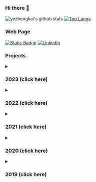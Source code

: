 ### Hi there 👋

![yezhengkai's github stats](https://github-readme-stats.vercel.app/api?username=yezhengkai&show_icons=true&theme=monokai) 
[![Top Langs](https://github-readme-stats.vercel.app/api/top-langs/?username=yezhengkai&hide=css,html,jupyter%20notebook&theme=monokai)](https://github.com/anuraghazra/github-readme-stats)


### Web Page

[![Static Badge](https://img.shields.io/badge/Personal%20Web%20Page-green.svg)](https://yezhengkai.github.io/)
[![LinkedIn](https://img.shields.io/badge/linkedin-%230077B5.svg?style=for-the-badge&logo=linkedin&logoColor=white)](https://www.linkedin.com/in/yezhengkai)

### Projects
<details>
<summary><h3> 2023 (click here)</h3></summary>

[![ReadMe Card](https://github-readme-stats.vercel.app/api/pin/?username=yezhengkai&repo=roc-law-corpus&show_owner=true&theme=monokai)](https://github.com/yezhengkai/roc-law-corpus)
[![ReadMe Card](https://github-readme-stats.vercel.app/api/pin/?username=yezhengkai&repo=RemBG.jl&show_owner=true&theme=monokai)](https://github.com/yezhengkai/RemBG.jl)
[![ReadMe Card](https://github-readme-stats.vercel.app/api/pin/?username=yezhengkai&repo=ImageMattingApp.jl&show_owner=true&theme=monokai)](https://github.com/yezhengkai/ImageMattingApp.jl)

</details>

<details>
<summary><h3> 2022 (click here)</h3></summary>

[![ReadMe Card](https://github-readme-stats.vercel.app/api/pin/?username=yezhengkai&repo=MLJLogger.jl&show_owner=true&theme=monokai)](https://github.com/yezhengkai/MLJLogger.jl)
[![ReadMe Card](https://github-readme-stats.vercel.app/api/pin/?username=yezhengkai&repo=MINE.jl&show_owner=true&theme=monokai)](https://github.com/yezhengkai/MINE.jl)
[![ReadMe Card](https://github-readme-stats.vercel.app/api/pin/?username=yezhengkai&repo=MINEBuilder&show_owner=true&theme=monokai)](https://github.com/yezhengkai/MINEBuilder)
[![ReadMe Card](https://github-readme-stats.vercel.app/api/pin/?username=yezhengkai&repo=MINE_jll.jl&show_owner=true&theme=monokai)](https://github.com/yezhengkai/MINE_jll.jl)
[![ReadMe Card](https://github-readme-stats.vercel.app/api/pin/?username=yezhengkai&repo=acea-smart-water-analytics&show_owner=true&theme=monokai)](https://github.com/yezhengkai/acea-smart-water-analytics)
[![ReadMe Card](https://github-readme-stats.vercel.app/api/pin/?username=yezhengkai&repo=nahoquery&show_owner=true&theme=monokai)](https://github.com/yezhengkai/nahoquery)

</details>

<details>
<summary><h3> 2021 (click here)</h3></summary>

[![ReadMe Card](https://github-readme-stats.vercel.app/api/pin/?username=yezhengkai&repo=im2latex&show_owner=true&theme=monokai)](https://github.com/yezhengkai/im2latex)
[![ReadMe Card](https://github-readme-stats.vercel.app/api/pin/?username=yezhengkai&repo=simpeg_ecosys&show_owner=true&theme=monokai)](https://github.com/yezhengkai/simpeg_ecosys)
[![ReadMe Card](https://github-readme-stats.vercel.app/api/pin/?username=yezhengkai&repo=dwaveutils&show_owner=true&theme=monokai)](https://github.com/yezhengkai/dwaveutils)

</details>

<details>
<summary><h3> 2020 (click here)</h3></summary>

[![ReadMe Card](https://github-readme-stats.vercel.app/api/pin/?username=yezhengkai&repo=DWave-Quantum-Annealing&show_owner=true&theme=monokai)](https://github.com/yezhengkai/DWave-Quantum-Annealing)
[![ReadMe Card](https://github-readme-stats.vercel.app/api/pin/?username=yezhengkai&repo=ground-based-cloud&show_owner=true&theme=monokai)](https://github.com/yezhengkai/ground-based-cloud)
[![ReadMe Card](https://github-readme-stats.vercel.app/api/pin/?username=yezhengkai&repo=VMLS&show_owner=true&theme=monokai)](https://github.com/yezhengkai/VMLS)
[![ReadMe Card](https://github-readme-stats.vercel.app/api/pin/?username=yezhengkai&repo=docker-example&show_owner=true&theme=monokai)](https://github.com/yezhengkai/docker-example)
[![ReadMe Card](https://github-readme-stats.vercel.app/api/pin/?username=yezhengkai&repo=1st-JuliaMarathon&show_owner=true&theme=monokai)](https://github.com/yezhengkai/1st-JuliaMarathon)


</details>

<details>
<summary><h3> 2019 (click here)</h3></summary>

[![ReadMe Card](https://github-readme-stats.vercel.app/api/pin/?username=yezhengkai&repo=ERINN&show_owner=true&theme=monokai)](https://github.com/yezhengkai/ERINN)

</details>
